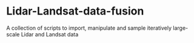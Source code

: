 # Lidar-Landsat-data-fusion
A collection of scripts to import, manipulate and sample iteratively large-scale Lidar and Landsat data

